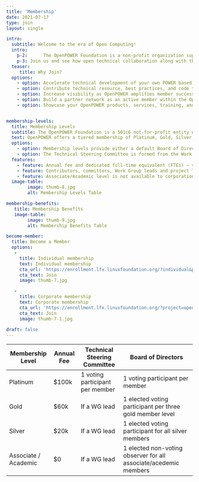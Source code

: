 ```yaml
---
title: 'Membership'
date: 2021-07-17
type: join
layout: single

intro: 
  subtitle: Welcome to the era of Open Computing!
  intro:
    p-2:      The OpenPOWER Foundation is a non-profit organization supporting the free and open RISC instruction set architecture and extensions. We enable open community collaboration, technology advancements in the OpenPOWER ecosystem, and visibility of OpenPOWER successes.
    p-3: Join us and see how open technical collaboration along with the support of many OpenPOWER programs can help drive your business forward.
  teaser:
     title: Why Join?
  options:
    - option: Accelerate technical development of your own POWER based products
    - option: Contribute technical resource, best practices, and code to help guide and influence OpenPOWER deliverables
    - option: Increase visibility as OpenPOWER amplifies member success across the industry
    - option: Build a partner network as an active member within the OpenPOWER community
    - option: Showcase your OpenPOWER products, services, training, and resources on OpenPOWER Ready


membership-levels:
  title: Membership Levels
  subtitle: The OpenPOWER Foundation is a 501c6 not-for-profit entity with a Board of Directors and a Technical Steering Committee.
  text: OpenPOWER offers a tiered membership of Platinum, Gold, Silver, and Associate/Academic memberships
  options:  
    - option: Membership levels provide either a default Board of Director position (Platinum) or an opportunity to be elected to the Board (Gold, Silver, and Associate/Academic members). The Bylaws detail additional governance by the Board including maximum seats, terms, etc.
    - option: The Technical Steering Committee is formed from the Work Group Leads from the core projects and one representative designated by each Platinum member.
  features:
    - feature: Annual fee and dedicated full-time equivalent (FTEs) – verification of committed number of FTEs on honor system
    - feature: Contributors, committers, Work Group leads and project leads influence Technical Steering Committee
    - feature: Associate/Academic level is not available to corporations
  image-table: 
        image: thumb-8.jpg
        alt: Membership Levels Table

membership-benefits:
   title: Membership Benefits 
   image-table: 
        image: thumb-9.jpg
        alt: Membership Benefits Table

become-member:
  title: Become a Member
  options: 
   - 
     title: Individual membership
     text: Individual membership
     cta_url: 'https://enrollment.lfx.linuxfoundation.org/?individual&project=openpowerfoundation'
     cta_text: Join
     image: thumb-7.jpg

   - 
     title: Corporate membership
     text: Corporate membership
     cta_url: 'https://enrollment.lfx.linuxfoundation.org/?project=openpowerfoundation'
     cta_text: Join
     image: thumb-7-1.jpg
 
draft: false
---
```



| Membership Level     | Annual Fee | Technical Steering Committee    | Board of Directors                                               |
|----------------------|------------|---------------------------------|------------------------------------------------------------------|
| Platinum             | $100k      | 1 voting participant per member | 1 voting participant per member                                  |
| Gold                 | $60k       | If a WG lead                    | 1 elected voting participant per three gold member level         |
| Silver               | $20k       | If a WG lead                    | 1 elected voting participant for all silver members              |
| Associate / Academic | $0         | If a WG lead                    | 1 elected non-voting observer for all associate/acedemic members |

